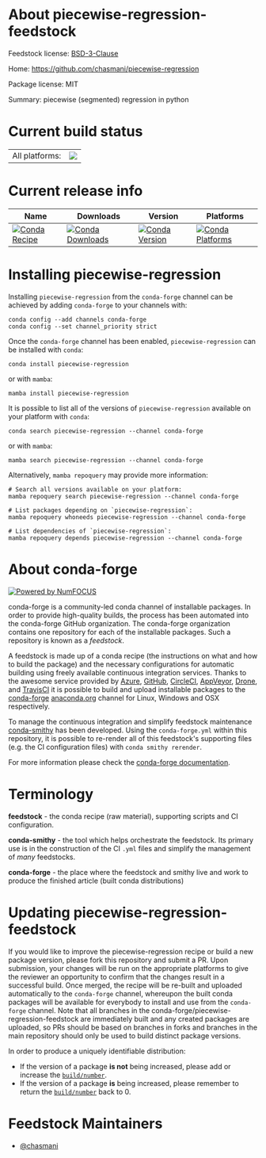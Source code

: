 About piecewise-regression-feedstock
====================================

Feedstock license: [BSD-3-Clause](https://github.com/conda-forge/piecewise-regression-feedstock/blob/main/LICENSE.txt)

Home: https://github.com/chasmani/piecewise-regression

Package license: MIT

Summary: piecewise (segmented) regression in python

Current build status
====================


<table><tr><td>All platforms:</td>
    <td>
      <a href="https://dev.azure.com/conda-forge/feedstock-builds/_build/latest?definitionId=14596&branchName=main">
        <img src="https://dev.azure.com/conda-forge/feedstock-builds/_apis/build/status/piecewise-regression-feedstock?branchName=main">
      </a>
    </td>
  </tr>
</table>

Current release info
====================

| Name | Downloads | Version | Platforms |
| --- | --- | --- | --- |
| [![Conda Recipe](https://img.shields.io/badge/recipe-piecewise--regression-green.svg)](https://anaconda.org/conda-forge/piecewise-regression) | [![Conda Downloads](https://img.shields.io/conda/dn/conda-forge/piecewise-regression.svg)](https://anaconda.org/conda-forge/piecewise-regression) | [![Conda Version](https://img.shields.io/conda/vn/conda-forge/piecewise-regression.svg)](https://anaconda.org/conda-forge/piecewise-regression) | [![Conda Platforms](https://img.shields.io/conda/pn/conda-forge/piecewise-regression.svg)](https://anaconda.org/conda-forge/piecewise-regression) |

Installing piecewise-regression
===============================

Installing `piecewise-regression` from the `conda-forge` channel can be achieved by adding `conda-forge` to your channels with:

```
conda config --add channels conda-forge
conda config --set channel_priority strict
```

Once the `conda-forge` channel has been enabled, `piecewise-regression` can be installed with `conda`:

```
conda install piecewise-regression
```

or with `mamba`:

```
mamba install piecewise-regression
```

It is possible to list all of the versions of `piecewise-regression` available on your platform with `conda`:

```
conda search piecewise-regression --channel conda-forge
```

or with `mamba`:

```
mamba search piecewise-regression --channel conda-forge
```

Alternatively, `mamba repoquery` may provide more information:

```
# Search all versions available on your platform:
mamba repoquery search piecewise-regression --channel conda-forge

# List packages depending on `piecewise-regression`:
mamba repoquery whoneeds piecewise-regression --channel conda-forge

# List dependencies of `piecewise-regression`:
mamba repoquery depends piecewise-regression --channel conda-forge
```


About conda-forge
=================

[![Powered by
NumFOCUS](https://img.shields.io/badge/powered%20by-NumFOCUS-orange.svg?style=flat&colorA=E1523D&colorB=007D8A)](https://numfocus.org)

conda-forge is a community-led conda channel of installable packages.
In order to provide high-quality builds, the process has been automated into the
conda-forge GitHub organization. The conda-forge organization contains one repository
for each of the installable packages. Such a repository is known as a *feedstock*.

A feedstock is made up of a conda recipe (the instructions on what and how to build
the package) and the necessary configurations for automatic building using freely
available continuous integration services. Thanks to the awesome service provided by
[Azure](https://azure.microsoft.com/en-us/services/devops/), [GitHub](https://github.com/),
[CircleCI](https://circleci.com/), [AppVeyor](https://www.appveyor.com/),
[Drone](https://cloud.drone.io/welcome), and [TravisCI](https://travis-ci.com/)
it is possible to build and upload installable packages to the
[conda-forge](https://anaconda.org/conda-forge) [anaconda.org](https://anaconda.org/)
channel for Linux, Windows and OSX respectively.

To manage the continuous integration and simplify feedstock maintenance
[conda-smithy](https://github.com/conda-forge/conda-smithy) has been developed.
Using the ``conda-forge.yml`` within this repository, it is possible to re-render all of
this feedstock's supporting files (e.g. the CI configuration files) with ``conda smithy rerender``.

For more information please check the [conda-forge documentation](https://conda-forge.org/docs/).

Terminology
===========

**feedstock** - the conda recipe (raw material), supporting scripts and CI configuration.

**conda-smithy** - the tool which helps orchestrate the feedstock.
                   Its primary use is in the construction of the CI ``.yml`` files
                   and simplify the management of *many* feedstocks.

**conda-forge** - the place where the feedstock and smithy live and work to
                  produce the finished article (built conda distributions)


Updating piecewise-regression-feedstock
=======================================

If you would like to improve the piecewise-regression recipe or build a new
package version, please fork this repository and submit a PR. Upon submission,
your changes will be run on the appropriate platforms to give the reviewer an
opportunity to confirm that the changes result in a successful build. Once
merged, the recipe will be re-built and uploaded automatically to the
`conda-forge` channel, whereupon the built conda packages will be available for
everybody to install and use from the `conda-forge` channel.
Note that all branches in the conda-forge/piecewise-regression-feedstock are
immediately built and any created packages are uploaded, so PRs should be based
on branches in forks and branches in the main repository should only be used to
build distinct package versions.

In order to produce a uniquely identifiable distribution:
 * If the version of a package **is not** being increased, please add or increase
   the [``build/number``](https://docs.conda.io/projects/conda-build/en/latest/resources/define-metadata.html#build-number-and-string).
 * If the version of a package **is** being increased, please remember to return
   the [``build/number``](https://docs.conda.io/projects/conda-build/en/latest/resources/define-metadata.html#build-number-and-string)
   back to 0.

Feedstock Maintainers
=====================

* [@chasmani](https://github.com/chasmani/)

